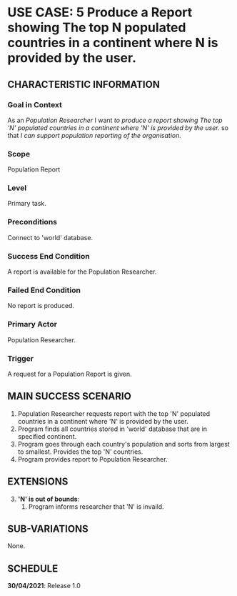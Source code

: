 # USE CASE: 5 Produce a Report showing The top N populated countries in a continent where N is provided by the user.

## CHARACTERISTIC INFORMATION

### Goal in Context

As an *Population  Researcher* I want *to produce a report showing The top 'N' populated countries in a continent where 'N' is provided by the user.* so that *I can support population reporting of the organisation.*

### Scope

Population Report

### Level

Primary task.

### Preconditions

Connect to 'world' database.

### Success End Condition

A report is available for the Population Researcher.

### Failed End Condition

No report is produced.

### Primary Actor

Population Researcher.

### Trigger

A request for a Population Report is given.

## MAIN SUCCESS SCENARIO

1. Population Researcher requests report with the top 'N' populated countries in a continent where 'N' is provided by the user.
2. Program finds all countries stored in 'world' database that are in specified continent.
3. Program goes through each country's population and sorts from largest to smallest. Provides the top 'N' countries.
4. Program provides report to Population Researcher.

## EXTENSIONS

3. **'N' is out of bounds**:
    1. Program informs researcher that 'N' is invaild.

## SUB-VARIATIONS

None.

## SCHEDULE

**30/04/2021**: Release 1.0